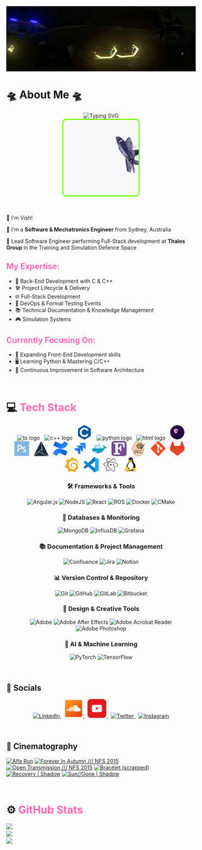 <div align="center">
 <kbd>
    <img src="./assets/image-banner-edited.png" alt="Banner Image" />
  <kbd>
</div>

# 🛸 About Me 🛸
<div align="center">
  <img src="https://readme-typing-svg.demolab.com?font=Fira+Code&weight=600&size=28&duration=4000&pause=1000&color=6AFF00&center=true&vCenter=true&random=false&width=535&lines=Welcome+to+my+Profile+%F0%9F%91%8B;Software+%26+Mechatronics+Engineer;Full-Stack+Developer" alt="Typing SVG" />
</div>

<div align="center">
  <kbd>
    <img alt="F22 Raptor" width="200" height="200" src="./assets/f22.gif"style="border: 3px solid rgb(106, 255, 0); border-radius: 10px;"/>
  </kbd>
</div>

&nbsp;

🔹 I'm Vish!

🔹 I'm a **Software & Mechatronics Engineer** from Sydney, Australia

🔹 Lead Software Engineer performing Full-Stack development at **Thales Group** in the Training and Simulation Defence Space

## <span style="color: #FF69B4"> My Expertise: </span>
  - 💪 Back-End Development with C & C++
  - 🛠️ Project Lifecycle & Delivery
  - 🌐 Full-Stack Development
  - 🔄 DevOps & Formal Testing Events
  - 📚 Technical Documentation & Knowledge Management
  - 🎮 Simulation Systems

## <span style="color: #FF69B4"> Currently Focusing On: </span>
  - 🎯 Expanding Front-End Development skills
  - 🖥️ Learning Python & Mastering C/C++
  - 🔨 Continuous Improvement in Software Architecture

&nbsp;

# 💻 <span style="color: #FF69B4"> Tech Stack </span>

<div align="center"
  <img src="https://cdn.jsdelivr.net/gh/devicons/devicon@latest/icons/javascript/javascript-plain.svg" width="40" height="40" alt="js logo"  />
  &nbsp;
  <img src="https://cdn.jsdelivr.net/gh/devicons/devicon@latest/icons/typescript/typescript-plain.svg" width="40" height="40" alt="ts logo"  />
  &nbsp;
  <img src="https://cdn.jsdelivr.net/gh/devicons/devicon@latest/icons/cplusplus/cplusplus-plain.svg" width="40" height="40" alt="c++ logo" />
  &nbsp;
  <img src="https://github.com/devicons/devicon/blob/v2.16.0/icons/c/c-plain.svg" width="40" height="40" alt="c logo" />
  &nbsp;
  <img src="https://cdn.jsdelivr.net/gh/devicons/devicon@latest/icons/python/python-plain.svg" width="40" height="40" alt="python logo"  />
  &nbsp;
  <img src="https://cdn.jsdelivr.net/gh/devicons/devicon@latest/icons/html5/html5-plain.svg" width="40" height="40" alt="html logo"  />
  &nbsp;
  <img src="https://github.com/devicons/devicon/blob/v2.16.0/icons/aftereffects/aftereffects-original.svg" width="40" height="40" alt="ae logo" />
  &nbsp;
  <img src="./assets/ps.png" width="40" height="40" alt="ps logo" />
  &nbsp;
  <img src="https://github.com/devicons/devicon/blob/v2.16.0/icons/cmake/cmake-plain.svg" width="40" height="40" alt="cmake logo" />
  &nbsp;
  <img src="https://github.com/devicons/devicon/blob/v2.16.0/icons/confluence/confluence-original.svg" width="40" height="40" alt="confluence logo" />
  &nbsp;
  <img src="https://github.com/devicons/devicon/blob/v2.16.0/icons/jira/jira-original.svg" width="40" height="40" alt="jira logo" />
  &nbsp;
  <img src="https://github.com/devicons/devicon/blob/v2.16.0/icons/docker/docker-plain.svg" width="40" height="40" alt="docker logo" />
  &nbsp;
  <img src="https://github.com/devicons/devicon/blob/v2.16.0/icons/fortran/fortran-original.svg" width="40" height="40" alt="fortran logo" />
  &nbsp;
  <img src="https://github.com/devicons/devicon/blob/v2.16.0/icons/gcc/gcc-original.svg" width="40" height="40" alt="gcc logo" />
  &nbsp;
  <img src="https://github.com/devicons/devicon/blob/v2.16.0/icons/git/git-plain.svg" width="40" height="40" alt="git logo" />
  &nbsp;
  <img src="https://github.com/devicons/devicon/blob/v2.16.0/icons/gitlab/gitlab-plain.svg" width="40" height="40" alt="gitlab logo" />
  &nbsp;
  <img src="https://github.com/devicons/devicon/blob/v2.16.0/icons/grafana/grafana-plain.svg" width="40" height="40" alt="grafana logo" />
  &nbsp;
  <img src="https://github.com/devicons/devicon/blob/v2.16.0/icons/vscode/vscode-original.svg" width="40" height="40" alt="vscode logo" />
  &nbsp;
  <img src="./assets/atom.png" width="40" height="40" alt="atom logo" />
  &nbsp;
  <img src="https://github.com/devicons/devicon/blob/v2.16.0/icons/linux/linux-original.svg" width="40" height="40" alt="linux logo" />


  ### 🛠 Frameworks & Tools
  ![Angular.js](https://img.shields.io/badge/angular.js-%23E23237.svg?style=for-the-badge&logo=angularjs&logoColor=white) 
  ![NodeJS](https://img.shields.io/badge/node.js-6DA55F?style=for-the-badge&logo=node.js&logoColor=white) 
  ![React](https://img.shields.io/badge/react-%2320232a.svg?style=for-the-badge&logo=react&logoColor=%2361DAFB) 
  ![ROS](https://img.shields.io/badge/ros-%230A0FF9.svg?style=for-the-badge&logo=ros&logoColor=white)
  ![Docker](https://img.shields.io/badge/docker-%230db7ed.svg?style=for-the-badge&logo=docker&logoColor=white)
  ![CMake](https://img.shields.io/badge/CMake-%23008FBA.svg?style=for-the-badge&logo=cmake&logoColor=white)

  ### 💾 Databases & Monitoring
  ![MongoDB](https://img.shields.io/badge/MongoDB-%234ea94b.svg?style=for-the-badge&logo=mongodb&logoColor=white) 
  ![InfluxDB](https://img.shields.io/badge/InfluxDB-22ADF6?style=for-the-badge&logo=InfluxDB&logoColor=white)
  ![Grafana](https://img.shields.io/badge/grafana-%23F46800.svg?style=for-the-badge&logo=grafana&logoColor=white)

  ### 📚 Documentation & Project Management
  ![Confluence](https://img.shields.io/badge/confluence-%23172BF4.svg?style=for-the-badge&logo=confluence&logoColor=white)
  ![Jira](https://img.shields.io/badge/jira-%230A0FFF.svg?style=for-the-badge&logo=jira&logoColor=white)
  ![Notion](https://img.shields.io/badge/Notion-%23000000.svg?style=for-the-badge&logo=notion&logoColor=white)

  ### 📊 Version Control & Repository
  ![Git](https://img.shields.io/badge/git-%23F05033.svg?style=for-the-badge&logo=git&logoColor=white)
  ![GitHub](https://img.shields.io/badge/github-%23121011.svg?style=for-the-badge&logo=github&logoColor=white)
  ![GitLab](https://img.shields.io/badge/gitlab-%23181717.svg?style=for-the-badge&logo=gitlab&logoColor=white)
  ![Bitbucket](https://img.shields.io/badge/bitbucket-%230047B3.svg?style=for-the-badge&logo=bitbucket&logoColor=white)

  ### 🎨 Design & Creative Tools
  ![Adobe](https://img.shields.io/badge/adobe-%23FF0000.svg?style=for-the-badge&logo=adobe&logoColor=white) 
  ![Adobe After Effects](https://img.shields.io/badge/Adobe%20After%20Effects-9999FF.svg?style=for-the-badge&logo=Adobe%20After%20Effects&logoColor=white) 
  ![Adobe Acrobat Reader](https://img.shields.io/badge/Adobe%20Acrobat%20Reader-EC1C24.svg?style=for-the-badge&logo=Adobe%20Acrobat%20Reader&logoColor=white) 
  ![Adobe Photoshop](https://img.shields.io/badge/adobe%20photoshop-%2331A8FF.svg?style=for-the-badge&logo=adobe%20photoshop&logoColor=white)

  ### 🤖 AI & Machine Learning
  ![PyTorch](https://img.shields.io/badge/PyTorch-%23EE4C2C.svg?style=for-the-badge&logo=PyTorch&logoColor=white)
  ![TensorFlow](https://img.shields.io/badge/TensorFlow-%23FF6F00.svg?style=for-the-badge&logo=TensorFlow&logoColor=white)
</div>

&nbsp;

## 📱 Socials  
<div align="center">
 <a href="https://linkedin.com/in/vishant-prasad">
   <img src="https://cdn.jsdelivr.net/gh/devicons/devicon@latest/icons/linkedin/linkedin-original.svg" width="50" height="50" alt="LinkedIn" title="Connect on LinkedIn"/>
 </a>  
 &nbsp;
 <a href="https://soundcloud.com/alreadydeadvish">
   <img src="./assets/sc.png" width="50" height="50" alt="SoundCloud" title="Listen on SoundCloud"/>
 </a>  
 &nbsp;
 <a href="https://www.youtube.com/UCLrxQavao9XAjq6CuBLd12g">
   <img src="./assets/yt.png" width="50" height="50" alt="YouTube" title="Watch on YouTube"/>
 </a>  
 &nbsp;
 <a href="https://twitter.com/alreadydeadvish" target="_blank">
   <img src="" width="50" height="50" alt="Twitter" title="Follow on Twitter"/>
 </a> 
 &nbsp;
 <a href="https://www.instagram.com/YOUR_USERNAME" target="_blank">
   <img src="https://upload.wikimedia.org/wikipedia/commons/a/a5/Instagram_icon.png" width="50" height="50" alt="Instagram" title="Follow on Instagram"/>
 </a>
</div>

&nbsp;

## 🎥 Cinematography
<!-- BEGIN YOUTUBE-CARDS -->
[![Alfa Run](https://ytcards.demolab.com/?id=3CaG0oXeqeM&title=Alfa+Run&lang=en&timestamp=1653839644&background_color=%230d1117&title_color=%23ffffff&stats_color=%23dedede&max_title_lines=1&width=250&border_radius=5 "Alfa Run")](https://www.youtube.com/watch?v=3CaG0oXeqeM)
[![Forever In Autumn /// NFS 2015](https://ytcards.demolab.com/?id=8YXqO8ianvw&title=Forever+In+Autumn+%2F%2F%2F+NFS+2015&lang=en&timestamp=1643353193&background_color=%230d1117&title_color=%23ffffff&stats_color=%23dedede&max_title_lines=1&width=250&border_radius=5 "Forever In Autumn /// NFS 2015")](https://www.youtube.com/watch?v=8YXqO8ianvw)
[![Open Transmission /// NFS 2015](https://ytcards.demolab.com/?id=MoaiaHVwcw4&title=Open+Transmission+%2F%2F%2F+NFS+2015&lang=en&timestamp=1641880029&background_color=%230d1117&title_color=%23ffffff&stats_color=%23dedede&max_title_lines=1&width=250&border_radius=5 "Open Transmission /// NFS 2015")](https://www.youtube.com/watch?v=MoaiaHVwcw4)
[![Bracelet (scrapped)](https://ytcards.demolab.com/?id=HSK-_9DX3gk&title=Bracelet+%28scrapped%29&lang=en&timestamp=1592794229&background_color=%230d1117&title_color=%23ffffff&stats_color=%23dedede&max_title_lines=1&width=250&border_radius=5 "Bracelet (scrapped)")](https://www.youtube.com/watch?v=HSK-_9DX3gk)
[![Recovery | Shadow](https://ytcards.demolab.com/?id=jk9SqGa75vw&title=Recovery+%7C+Shadow&lang=en&timestamp=1538815827&background_color=%230d1117&title_color=%23ffffff&stats_color=%23dedede&max_title_lines=1&width=250&border_radius=5 "Recovery | Shadow")](https://www.youtube.com/watch?v=jk9SqGa75vw)
[![Sun//Gone | Shadow](https://ytcards.demolab.com/?id=V09NMq0jKmo&title=Sun%2F%2FGone+%7C+Shadow&lang=en&timestamp=1488881682&background_color=%230d1117&title_color=%23ffffff&stats_color=%23dedede&max_title_lines=1&width=250&border_radius=5 "Sun//Gone | Shadow")](https://www.youtube.com/watch?v=V09NMq0jKmo)
<!-- END YOUTUBE-CARDS -->

&nbsp;

# ⚙️ <span style="color: #FF69B4"> GitHub Stats </span>
![](https://github-readme-stats.vercel.app/api?username=vish8426&theme=synthwave&hide_border=false&include_all_commits=false&count_private=false)<br/>
![](https://github-readme-streak-stats.herokuapp.com/?user=vish8426&theme=synthwave&hide_border=false)<br/>
![](https://github-readme-stats.vercel.app/api/top-langs/?username=vish8426&theme=synthwave&hide_border=false&include_all_commits=false&count_private=false&layout=compact)
